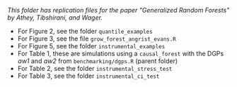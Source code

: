 _This folder has replication files for the paper "Generalized Random Forests" by Athey, Tibshirani, and Wager._

- For Figure 2, see the folder `quantile_examples`
- For Figure 3, see the file `grow_forest_angrist_evans.R`
- For Figure 5, see the folder `instrumental_examples`
- For Table 1, these are simulations using a `causal_forest` with the DGPs _aw1_ and _aw2_ from `benchmarking/dgps.R` (parent folder)
- For Table 2, see the folder `instrumental_stress_test`
- For Table 3, see the folder `instrumental_ci_test`
